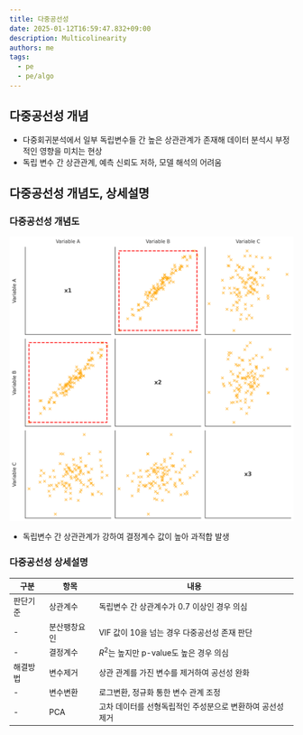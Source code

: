 ```yaml
---
title: 다중공선성
date: 2025-01-12T16:59:47.832+09:00
description: Multicolinearity
authors: me
tags:
  - pe
  - pe/algo 
---
```


## 다중공선성 개념

- 다중회귀분석에서 일부 독립변수들 간 높은 상관관계가 존재해 데이터 분석시 부정적인 영향을 미치는 현상
- 독립 변수 간 상관관계, 예측 신뢰도 저하, 모델 해석의 어려움

## 다중공선성 개념도, 상세설명

### 다중공선성 개념도

![Multicolinearity](./assets/multicolinearity.png)

- 독립변수 간 상관관계가 강하여 결정계수 값이 높아 과적합 발생

### 다중공선성 상세설명

| 구분 | 항목 | 내용 |
| --- | --- | --- |
| 판단기준 | 상관계수 | 독립변수 간 상관계수가 0.7 이상인 경우 의심 |
| - | 분산팽창요인 | VIF 값이 10을 넘는 경우 다중공선성 존재 판단 |
| - | 결정계수 | $R^2$는 높지만 p-value도 높은 경우 의심 |
| 해결방법 | 변수제거 | 상관 관계를 가진 변수를 제거하여 공선성 완화 |
| - | 변수변환 | 로그변환, 정규화 통한 변수 관계 조정 |
| - | PCA | 고차 데이터를 선형독립적인 주성분으로 변환하여 공선성 제거 |
